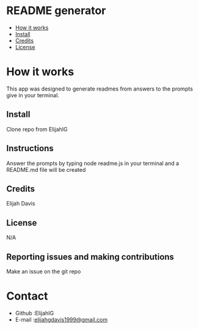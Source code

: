 # README generator 

* [How it works](#work)
* [Install](#install)
* [Credits](#credits)
* [License](#license)
# How it works 
This app was designed to generate readmes from answers to the prompts give in your terminal.
## Install
Clone repo from ElijahIG
## Instructions
Answer the prompts by typing node readme.js in your terminal and a README.md file will be created 
## Credits
Elijah Davis
## License 
N/A
## Reporting issues and making contributions 
Make an issue on the git repo 
# Contact
* Github :ElijahIG
* E-mail :elijahgdavis1999@gmail.com